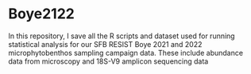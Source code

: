 # Boye2122
In this repository, I save all the R scripts and dataset used for running statistical analysis for our SFB RESIST Boye 2021 and 2022 microphytobenthos sampling campaign data. These include abundance data from microscopy and 18S-V9 amplicon sequencing data
